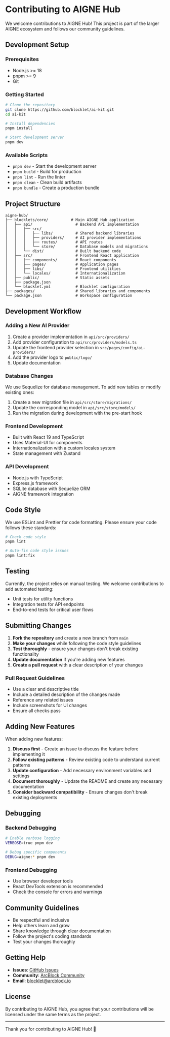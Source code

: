 # Contributing to AIGNE Hub

We welcome contributions to AIGNE Hub! This project is part of the larger AIGNE ecosystem and follows our community guidelines.

## Development Setup

### Prerequisites

- Node.js >= 18
- pnpm >= 9
- Git

### Getting Started

```bash
# Clone the repository
git clone https://github.com/blocklet/ai-kit.git
cd ai-kit

# Install dependencies
pnpm install

# Start development server
pnpm dev
```

### Available Scripts

- `pnpm dev` - Start the development server
- `pnpm build` - Build for production
- `pnpm lint` - Run the linter
- `pnpm clean` - Clean build artifacts
- `pnpm bundle` - Create a production bundle

## Project Structure

```
aigne-hub/
├── blocklets/core/          # Main AIGNE Hub application
│   ├── api/                   # Backend API implementation
│   │   ├── src/
│   │   │   ├── libs/          # Shared backend libraries
│   │   │   ├── providers/     # AI provider implementations
│   │   │   ├── routes/        # API routes
│   │   │   └── store/         # Database models and migrations
│   │   └── dist/              # Built backend code
│   ├── src/                   # Frontend React application
│   │   ├── components/        # React components
│   │   ├── pages/             # Application pages
│   │   ├── libs/              # Frontend utilities
│   │   └── locales/           # Internationalization
│   ├── public/                # Static assets
│   ├── package.json
│   └── blocklet.yml           # Blocklet configuration
├── packages/                  # Shared libraries and components
└── package.json               # Workspace configuration
```

## Development Workflow

### Adding a New AI Provider

1. Create a provider implementation in `api/src/providers/`
2. Add provider configuration to `api/src/providers/models.ts`
3. Update the frontend provider selection in `src/pages/config/ai-providers/`
4. Add the provider logo to `public/logo/`
5. Update documentation

### Database Changes

We use Sequelize for database management. To add new tables or modify existing ones:

1. Create a new migration file in `api/src/store/migrations/`
2. Update the corresponding model in `api/src/store/models/`
3. Run the migration during development with the pre-start hook

### Frontend Development

- Built with React 19 and TypeScript
- Uses Material-UI for components
- Internationalization with a custom locales system
- State management with Zustand

### API Development

- Node.js with TypeScript
- Express.js framework
- SQLite database with Sequelize ORM
- AIGNE framework integration

## Code Style

We use ESLint and Prettier for code formatting. Please ensure your code follows these standards:

```bash
# Check code style
pnpm lint

# Auto-fix code style issues
pnpm lint:fix
```

## Testing

Currently, the project relies on manual testing. We welcome contributions to add automated testing:

- Unit tests for utility functions
- Integration tests for API endpoints
- End-to-end tests for critical user flows

## Submitting Changes

1. **Fork the repository** and create a new branch from `main`
2. **Make your changes** while following the code style guidelines
3. **Test thoroughly** - ensure your changes don't break existing functionality
4. **Update documentation** if you're adding new features
5. **Create a pull request** with a clear description of your changes

### Pull Request Guidelines

- Use a clear and descriptive title
- Include a detailed description of the changes made
- Reference any related issues
- Include screenshots for UI changes
- Ensure all checks pass

## Adding New Features

When adding new features:

1. **Discuss first** - Create an issue to discuss the feature before implementing it
2. **Follow existing patterns** - Review existing code to understand current patterns
3. **Update configuration** - Add necessary environment variables and settings
4. **Document thoroughly** - Update the README and create any necessary documentation
5. **Consider backward compatibility** - Ensure changes don't break existing deployments

## Debugging

### Backend Debugging

```bash
# Enable verbose logging
VERBOSE=true pnpm dev

# Debug specific components
DEBUG=aigne:* pnpm dev
```

### Frontend Debugging

- Use browser developer tools
- React DevTools extension is recommended
- Check the console for errors and warnings

## Community Guidelines

- Be respectful and inclusive
- Help others learn and grow
- Share knowledge through clear documentation
- Follow the project's coding standards
- Test your changes thoroughly

## Getting Help

- **Issues**: [GitHub Issues](https://github.com/AIGNE-io/aigne-hub/issues)
- **Community**: [ArcBlock Community](https://community.arcblock.io/discussions/boards/aigne)
- **Email**: blocklet@arcblock.io

## License

By contributing to AIGNE Hub, you agree that your contributions will be licensed under the same terms as the project.

---

Thank you for contributing to AIGNE Hub! 🚀
